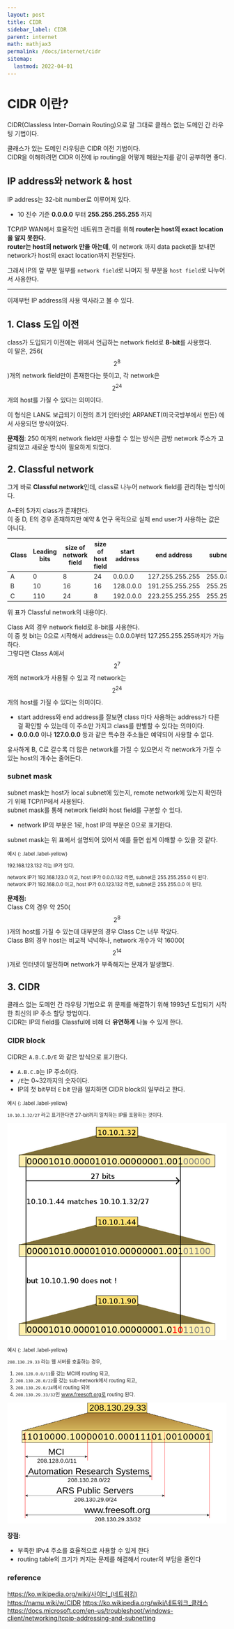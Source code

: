 ```yaml
---
layout: post
title: CIDR
sidebar_label: CIDR
parent: internet
math: mathjax3
permalink: /docs/internet/cidr
sitemap:
  lastmod: 2022-04-01
---
```


# CIDR 이란? 

CIDR(Classless Inter-Domain Routing)으로 말 그대로 클래스 없는 도메인 간 라우팅 기법이다. 

클래스가 있는 도메인 라우팅은 CIDR 이전 기법이다.  
CIDR을 이해하려면 CIDR 이전에 ip routing을 어떻게 해왔는지를 같이 공부하면 좋다.


## IP address와 network & host 

IP address는 32-bit number로 이루어져 있다.  
- 10 진수 기준 **0.0.0.0** 부터 **255.255.255.255** 까지 

TCP/IP WAN에서 효율적인 네트워크 관리를 위해 **router는 host의 exact location을 알지 못한다.**  
**router는 host의 network 만을 아는데**, 이 network 까지 data packet을 보내면 network가 host의 exact location까지 전달된다. 

그래서 IP의 앞 부분 일부를 `network field`로 나머지 뒷 부분을 `host field`로 나누어서 사용한다.   

--- 

이제부턴 IP address의 사용 역사라고 볼 수 있다. 

## 1. Class 도입 이전 

class가 도입되기 이전에는 위에서 언급하는 network field로 **8-bit**를 사용했다.  
이 말은, 256($$ 2^8 $$)개의 network field만이 존재한다는 뜻이고, 각 network은 $$ 2^{24} $$개의 host를 가질 수 있다는 의미이다.  

이 형식은 LAN도 보급되기 이전의 초기 인터넷인 ARPANET(미국국방부에서 만든) 에서 사용되던 방식이었다. 

**문제점**: 250 여개의 network field만 사용할 수 있는 방식은 금방 network 주소가 고갈되었고 새로운 방식이 필요하게 되었다.   

## 2. Classful network 

그게 바로 **Classful network**인데, class로 나누어 network field를 관리하는 방식이다. 

A~E의 5가지 class가 존재한다.  
이 중 D, E의 경우 존재하지만 예약 & 연구 목적으로 실제 end user가 사용하는 값은 아니다.   

| Class   | Leading bits |  size of network field     |  size of host field     |  start address     | end address      |    subnet mask   |
|---------|--------------|  ---  |  ---  |  ---  |  ---  |  ---  |
| A       | 0            |  8     | 24      |  0.0.0.0      |   127.255.255.255    |   255.0.0.0    |
| B       | 10           |  16     |  16     |    128.0.0.0   |   191.255.255.255    |   255.255.0.0    |
| C       | 110          |   24    |    8   |   192.0.0.0    |  223.255.255.255     |    255.255.255.0   | 

위 표가 Classful network의 내용이다.   

Class A의 경우 network field로 8-bit를 사용한다.  
이 중 첫 bit는 0으로 시작해서 address는 0.0.0.0부터 127.255.255.255까지가 가능하다.  
그렇다면 Class A에서 $$ 2^7 $$개의 network가 사용될 수 있고 각 network는 $$ 2^{24} $$개의 host를 가질 수 있다는 의미이다.  
- start address와 end address를 잘보면 class 마다 사용하는 address가 다른 걸 확인할 수 있는데 이 주소만 가지고 class를 판별할 수 있다는 의미이다.
- **0.0.0.0** 이나 **127.0.0.0** 등과 같은 특수한 주소들은 예약되어 사용할 수 없다. 

유사하게 B, C로 갈수록 더 많은 network를 가질 수 있으면서 각 network가 가질 수 있는 host의 개수는 줄어든다.   

### subnet mask 

subnet mask는 host가 local subnet에 있는지, remote network에 있는지 확인하기 위해 TCP/IP에서 사용된다.  
subnet mask를 통해 network field와 host field를 구분할 수 있다.
- network IP의 부분은 1로, host IP의 부분은 0으로 표기한다. 

subnet mask는 위 표에서 설명되어 있어서 예를 들면 쉽게 이해할 수 있을 것 같다.  
<div class="code-example" markdown="1" style="font-size: 0.8em">
예시
{: .label .label-yellow}

192.168.123.132 라는 IP가 있다.   

network IP가 192.168.123.0 이고, host IP가 0.0.0.132 라면, subnet은 255.255.255.0 이 된다.   
network IP가 192.168.0.0 이고, host IP가 0.0.123.132 라면, subnet은 255.255.0.0 이 된다.   
</div> 

**문제점:**  
Class C의 경우 약 250($$ 2^8 $$)개의 host를 가질 수 있는데 대부분의 경우 Class C는 너무 작았다.  
Class B의 경우 host는 비교적 넉넉하나, network 개수가 약 16000($$ 2^{14} $$)개로 인터넷이 발전하며 network가 부족해지는 문제가 발생했다. 

## 3. CIDR 

클래스 없는 도메인 간 라우팅 기법으로 위 문제를 해결하기 위해 1993년 도입되기 시작한 최신의 IP 주소 할당 방법이다.  
CIDR는 IP의 field를 Classful에 비해 더 **유연하게** 나눌 수 있게 한다.   

### CIDR block 

CIDR은 `A.B.C.D/E` 와 같은 방식으로 표기한다.  
- `A.B.C.D`는 IP 주소이다.
- `/E`는 0~32까지의 숫자이다.
- IP의 첫 bit부터 `E` bit 만큼 일치하면 CIDR block의 일부라고 한다. 

<div class="code-example" markdown="1" style="font-size: 0.8em">
예시
{: .label .label-yellow} 

`10.10.1.32/27` 라고 표기한다면 27-bit까지 일치하는 IP를 포함하는 것이다.   

![cidr1](/images/post/internet/cidr1.png)
</div> 

<div class="code-example" markdown="1" style="font-size: 0.8em">
예시
{: .label .label-yellow}  

`208.130.29.33` 라는 웹 서버를 호출하는 경우,  
1. `208.128.0.0/11`를 갖는 MCI에 routing 되고,
2. `208.130.28.0/22`를 갖는 sub-network에서 routing 되고,
3. `208.130.29.0/24`에서 routing 되어
4. `208.130.29.33/32`인 www.freesoft.org로 routing 된다. 

![cidr2](/images/post/internet/cidr2.png)
</div>


**장점:**  
- 부족한 IPv4 주소를 효율적으로 사용할 수 있게 한다
- routing table의 크기가 커지는 문제를 해결해서 router의 부담을 줄인다


### reference

https://ko.wikipedia.org/wiki/사이더_(네트워킹)  
https://namu.wiki/w/CIDR
https://ko.wikipedia.org/wiki/네트워크_클래스  
https://docs.microsoft.com/en-us/troubleshoot/windows-client/networking/tcpip-addressing-and-subnetting
